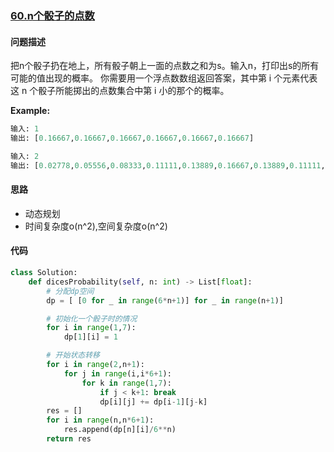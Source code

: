 ### [60.n个骰子的点数](https://leetcode-cn.com/problems/nge-tou-zi-de-dian-shu-lcof/)

#### 问题描述
把n个骰子扔在地上，所有骰子朝上一面的点数之和为s。输入n，打印出s的所有可能的值出现的概率。
你需要用一个浮点数数组返回答案，其中第 i 个元素代表这 n 个骰子所能掷出的点数集合中第 i 小的那个的概率。

**Example:**
```python
输入: 1
输出: [0.16667,0.16667,0.16667,0.16667,0.16667,0.16667]
```
```python
输入: 2
输出: [0.02778,0.05556,0.08333,0.11111,0.13889,0.16667,0.13889,0.11111,0.08333,0.05556,0.02778]
```

#### 思路
- 动态规划
- 时间复杂度o(n^2),空间复杂度o(n^2)

#### 代码

```python
class Solution:
    def dicesProbability(self, n: int) -> List[float]:
        # 分配dp空间
        dp = [ [0 for _ in range(6*n+1)] for _ in range(n+1)]

        # 初始化一个骰子时的情况
        for i in range(1,7):
            dp[1][i] = 1

        # 开始状态转移
        for i in range(2,n+1):
            for j in range(i,i*6+1):
                for k in range(1,7):
                    if j < k+1: break
                    dp[i][j] += dp[i-1][j-k]
        res = []
        for i in range(n,n*6+1):
            res.append(dp[n][i]/6**n)
        return res
```